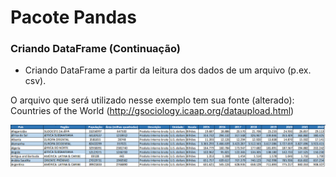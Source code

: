 # Pacote Pandas

### Criando DataFrame (Continuação)

+ Criando DataFrame a partir da leitura dos dados de um arquivo (p.ex. csv). 

O arquivo que será utilizado nesse exemplo tem sua fonte (alterado):  Countries of the World (http://gsociology.icaap.org/dataupload.html)

![funcao](/imagens/paises.png)

